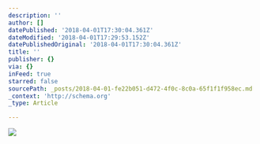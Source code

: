```yaml
---
description: ''
author: []
datePublished: '2018-04-01T17:30:04.361Z'
dateModified: '2018-04-01T17:29:53.152Z'
datePublishedOriginal: '2018-04-01T17:30:04.361Z'
title: ''
publisher: {}
via: {}
inFeed: true
starred: false
sourcePath: _posts/2018-04-01-fe22b051-d472-4f0c-8c0a-65f1f1f958ec.md
_context: 'http://schema.org'
_type: Article

---
```

![](https://the-grid-user-content.s3-us-west-2.amazonaws.com/da556389-281c-432d-8715-cae562ebceb8.png)